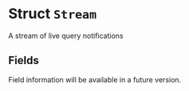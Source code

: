 # Struct `Stream`

A stream of live query notifications

## Fields

Field information will be available in a future version.

